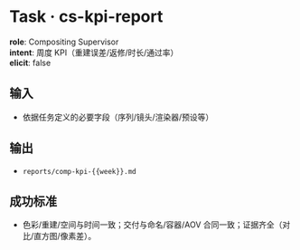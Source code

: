 # Task · cs-kpi-report

**role**: Compositing Supervisor  
**intent**: 周度 KPI（重建误差/返修/时长/通过率）  
**elicit**: false

## 输入

- 依据任务定义的必要字段（序列/镜头/渲染器/预设等）

## 输出

- `reports/comp-kpi-{{week}}.md`

## 成功标准

- 色彩/重建/空间与时间一致；交付与命名/容器/AOV 合同一致；证据齐全（对比/直方图/像素差）。
